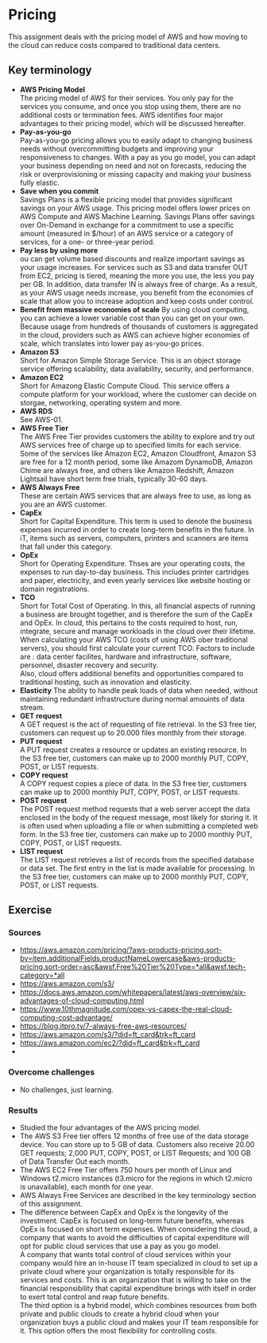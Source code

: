 # Pricing
This assignment deals with the pricing model of AWS and how moving to the cloud can reduce costs compared to traditional data centers.
## Key terminology
- **AWS Pricing Model**  
The pricing model of AWS for their services. You only pay for the services you consume, and once you stop using them, there are no additional costs or termination fees. AWS identifies four major advantages to their pricing model, which will be discussed hereafter.  
- **Pay-as-you-go**  
Pay-as-you-go pricing allows you to easily adapt to changing business needs without overcommitting budgets and improving your responsiveness to changes. With a pay as you go model, you can adapt your business depending on need and not on forecasts, reducing the risk or overprovisioning or missing capacity and making your business fully elastic.
- **Save when you commit**  
Savings Plans is a flexible pricing model that provides significant savings on your AWS usage. This pricing model offers lower prices on AWS Compute and AWS Machine Learning. Savings Plans offer savings over On-Demand in exchange for a commitment to use a specific amount (measured in $/hour) of an AWS service or a category of services, for a one- or three-year period.
- **Pay less by using more**  
ou can get volume based discounts and realize important savings as your usage increases. For services such as S3 and data transfer OUT from EC2, pricing is tiered, meaning the more you use, the less you pay per GB. In addition, data transfer IN is always free of charge. As a result, as your AWS usage needs increase, you benefit from the economies of scale that allow you to increase adoption and keep costs under control.
- **Benefit from massive economies of scale**
By using cloud computing, you can achieve a lower variable cost than you can get on your own. Because usage from hundreds of thousands of customers is aggregated in the cloud, providers such as AWS can achieve higher economies of scale, which translates into lower pay as-you-go prices.
- **Amazon S3**  
Short for Amazon Simple Storage Service. This is an object storage service offering scalability, data availability, security, and performance.  
- **Amazon EC2**  
Short for Amazong Elastic Compute Cloud. This service offers a compute platform for your workload, where the customer can decide on storgae, networking, operating system and more.  
- **AWS RDS**  
See AWS-01.
- **AWS Free Tier**  
The AWS Free Tier provides customers the ability to explore and try out AWS services free of charge up to specified limits for each service. Some of the services like Amazon EC2, Amazon Cloudfront, Amazon S3 are free for a 12 month period, some like Amazom DynamoDB, Amazon Chime are always free, and others like Amazon Redshift, Amazon Lightsail have short term free trials, typically 30-60 days.
- **AWS Always Free**  
These are certain AWS services that are always free to use, as long as you are an AWS customer.
- **CapEx**  
Short for Capital Expenditure. This term is used to denote the business expenses incurred in order to create long-term benefits in the future. In iT, items such as servers, computers, printers and scanners are items that fall under this category.
- **OpEx**  
Short for Operating Expenditure. Thses are your operating costs, the expenses to run day-to-day business. This includes printer cartridges and paper, electricity, and even yearly services like website hosting or domain registrations.  
- **TCO**  
Short for Total Cost of Operating. In this, all financial aspects of running a business are brought together, and is therefore the sum of the CapEx and OpEx. In cloud, this pertains to the costs required to host, run, integrate, secure and manage workloads in the cloud over their lifetime. When calculating your AWS TCO (costs of using AWS ober traditional servers), you should first calculate your current TCO. Factors to include are : data center facilites, hardware and infrastructure, software, personnel, disaster recovery and security.  
Also, cloud offers additional benefits and opportunities compared to traditional hosting, such as innovation and elasticity.
- **Elasticity**
The ability to handle peak loads of data when needed, without maintaining redundant infrastructure during normal amouints of data stream. 
- **GET request**  
A GET request is the act of requesting of file retrieval. In the S3 free tier, customers can request up to 20.000 files monthly from their storage.  
- **PUT request**  
A PUT request creates a resource or updates an existing resource. In the S3 free tier, customers can make up to 2000 monthly PUT, COPY, POST, or LIST requests.  
- **COPY request**  
A COPY request copies a piece of data. In the S3 free tier, customers can make up to 2000 monthly PUT, COPY, POST, or LIST requests.  
- **POST request**  
The POST request method requests that a web server accept the data enclosed in the body of the request message, most likely for storing it. It is often used when uploading a file or when submitting a completed web form. In the S3 free tier, customers can make up to 2000 monthly PUT, COPY, POST, or LIST requests.  
- **LIST request**  
The LIST request retrieves a list of records from the specified database or data set. The first entry in the list is made available for processing. In the S3 free tier, customers can make up to 2000 monthly PUT, COPY, POST, or LIST requests.

## Exercise
### Sources
- https://aws.amazon.com/pricing/?aws-products-pricing.sort-by=item.additionalFields.productNameLowercase&aws-products-pricing.sort-order=asc&awsf.Free%20Tier%20Type=*all&awsf.tech-category=*all  
- https://aws.amazon.com/s3/  
- https://docs.aws.amazon.com/whitepapers/latest/aws-overview/six-advantages-of-cloud-computing.html  
- https://www.10thmagnitude.com/opex-vs-capex-the-real-cloud-computing-cost-advantage/
- https://blog.itpro.tv/7-always-free-aws-resources/  
- https://aws.amazon.com/s3/?did=ft_card&trk=ft_card  
- https://aws.amazon.com/ec2/?did=ft_card&trk=ft_card  
- 

### Overcome challenges
- No challenges, just learning.

### Results
- Studied the four advantages of the AWS pricing model.  
- The AWS S3 Free tier offers 12 months of free use of the data storage device. You can store up to 5 GB of data. Customers also receive 20.00 GET requests;  2,000 PUT, COPY, POST, or LIST Requests; and 100 GB of Data Transfer Out each month.  
- The AWS EC2 Free Tier offers 750 hours per month of Linux and Windows t2.micro instances (t3.micro for the regions in which t2.micro is unavailable), each month for one year.  
-  AWS Always Free Services are described in the key terminology section of this assignment.
- The difference between CapEx and OpEx is the longevity of the investment. CapEx is focused on long-term future benefits, whereas OpEx is focused on short term expenses. When considering the cloud, a company that wants to avoid the difficulties of capital expenditure will opt for public cloud services that use a pay as you go model.   
A company that wants total control of cloud services within your company would hire an in-house IT team specialized in cloud to set up a private cloud where your organization is totally responsible for its services and costs. This is an organization that is willing to take on the financial responsibility that capital expenditure brings with itself in order to exert total control and reap future benefits.  
The third option is a hybrid model, which combines resources from both private and public clouds to create a hybrid cloud when your organization buys a public cloud and makes your IT team responsible for it. This option offers the most flexibility for controlling costs.